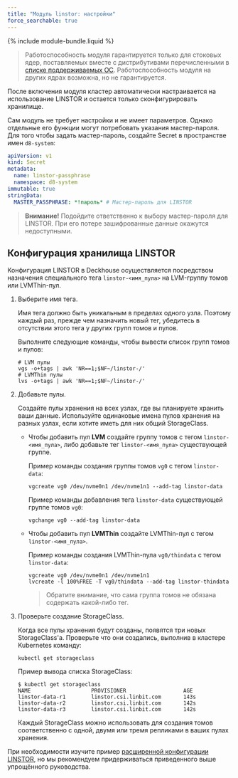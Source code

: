 ```yaml
---
title: "Модуль linstor: настройки"
force_searchable: true
---
```


{% include module-bundle.liquid %}

> Работоспособность модуля гарантируется только для стоковых ядер, поставляемых вместе с дистрибутивами перечисленными в [списке поддерживаемых ОС](../../supported_versions.html#linux).
> Работоспособность модуля на других ядрах возможна, но не гарантируется.

После включения модуля кластер автоматически настраивается на использование LINSTOR и остается только сконфигурировать хранилище.

Сам модуль не требует настройки и не имеет параметров. Однако отдельные его функции могут потребовать указания мастер-пароля.  
Для того чтобы задать мастер-пароль, создайте Secret в пространстве имен `d8-system`:

```yaml
apiVersion: v1
kind: Secret
metadata:
  name: linstor-passphrase
  namespace: d8-system
immutable: true
stringData:
  MASTER_PASSPHRASE: *!пароль* # Мастер-пароль для LINSTOR
```

> **Внимание!** Подойдите ответственно к выбору мастер-пароля для LINSTOR. При его потере зашифрованные данные окажутся недоступными.

## Конфигурация хранилища LINSTOR

Конфигурация LINSTOR в Deckhouse осуществляется посредством назначения специального тега `linstor-<имя_пула>` на LVM-группу томов или LVMThin-пул.  

1. Выберите имя тега.

   Имя тега должно быть уникальным в пределах одного узла. Поэтому каждый раз, прежде чем назначить новый тег, убедитесь в отсутствии этого тега у других групп томов и пулов.

   Выполните следующие команды, чтобы вывести список групп томов и пулов:

   ```shell
   # LVM пулы
   vgs -o+tags | awk 'NR==1;$NF~/linstor-/'
   # LVMThin пулы
   lvs -o+tags | awk 'NR==1;$NF~/linstor-/'
   ```

1. Добавьте пулы.

   Создайте пулы хранения на всех узлах, где вы планируете хранить ваши данные. Используйте одинаковые имена пулов хранения на разных узлах, если хотите иметь для них общий StorageClass.

   - Чтобы добавить пул **LVM** создайте группу томов с тегом `linstor-<имя_пула>`, либо добавьте тег `linstor-<имя_пула>` существующей группе.

     Пример команды создания группы томов `vg0` с тегом `linstor-data`:

     ```shell
     vgcreate vg0 /dev/nvme0n1 /dev/nvme1n1 --add-tag linstor-data
     ```

     Пример команды добавления тега `linstor-data` существующей группе томов `vg0`:

     ```shell
     vgchange vg0 --add-tag linstor-data
     ```

   - Чтобы добавить пул **LVMThin** создайте LVMThin-пул с тегом `linstor-<имя_пула>`.

     Пример команды создания LVMThin-пула `vg0/thindata` с тегом `linstor-data`:

     ```shell
     vgcreate vg0 /dev/nvme0n1 /dev/nvme1n1
     lvcreate -l 100%FREE -T vg0/thindata --add-tag linstor-thindata
     ```

     > Обратите внимание, что сама группа томов не обязана содержать какой-либо тег.

1. Проверьте создание StorageClass.

   Когда все пулы хранения будут созданы, появятся три новых StorageClass'а. Проверьте что они создались, выполнив в кластере Kubernetes команду:

   ```shell
   kubectl get storageclass
   ```

   Пример вывода списка StorageClass:

   ```shell
   $ kubectl get storageclass
   NAME                   PROVISIONER                  AGE
   linstor-data-r1        linstor.csi.linbit.com       143s
   linstor-data-r2        linstor.csi.linbit.com       142s
   linstor-data-r3        linstor.csi.linbit.com       142s
   ```

   Каждый StorageClass можно использовать для создания томов соответственно с одной, двумя или тремя репликами в ваших пулах хранения.

При необходимости изучите пример [расширенной конфигурации LINSTOR](advanced_usage.html), но мы рекомендуем придерживаться приведенного выше упрощённого руководства.
